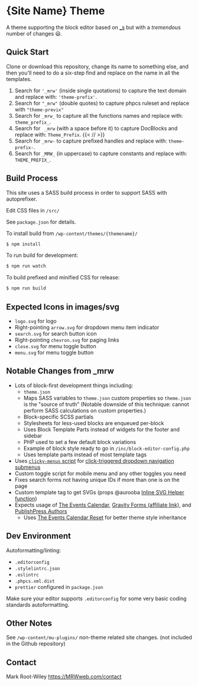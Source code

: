 <!-- markdownlint-disable MD014 -->
# {Site Name} Theme

A theme supporting the block editor based on [_s](https://github.com/Automattic/_s/) but with a _tremendous_ number of changes 😃.

## Quick Start

Clone or download this repository, change its name to something else, and then you'll need to do a six-step find and replace on the name in all the templates.

1. Search for `'_mrw'` (inside single quotations) to capture the text domain and replace with: `'theme-prefix'`.
2. Search for `"_mrw"` (double quotes) to capture phpcs ruleset and replace with `"theme-previx"`
3. Search for `_mrw_` to capture all the functions names and replace with: `theme_prefix_`.
4. Search for ` _mrw` (with a space before it) to capture DocBlocks and replace with: `Theme_Prefix`. {{< /_<!-- markdownlint-disable -->_/ >}}
5. Search for `_mrw-` to capture prefixed handles and replace with: `theme-prefix-`.
6. Search for `_MRW_` (in uppercase) to capture constants and replace with: `THEME_PREFIX_`.

## Build Process

This site uses a SASS build process in order to support SASS with autoprefixer.

Edit CSS files in `/src/`

See `package.json` for details.

To install build from `/wp-content/themes/{themename}/`

```sh
$ npm install
```

To run build for development:

```sh
$ npm run watch
```

To build prefixed and minified CSS for release:

```sh
$ npm run build
```

## Expected Icons in images/svg

- `logo.svg` for logo
- Right-pointing `arrow.svg` for dropdown menu item indicator
- `search.svg` for search button icon
- Right-pointing `chevron.svg` for paging links
- `close.svg` for menu toggle button
- `menu.svg` for menu toggle button

## Notable Changes from _mrw

- Lots of block-first development things including:
  - `theme.json`
  - Maps SASS variables to `theme.json` custom properties so `theme.json` is the "source of truth" (Notable downside of this technique: cannot perform SASS calculations on custom properties.)
  - Block-specific SCSS partials
  - Stylesheets for less-used blocks are enqueued per-block
  - Uses Block Template Parts instead of widgets for the footer and sidebar
  - PHP used to set a few default block variations
  - Example of block style ready to go in `/inc/block-editor-config.php`
  - Uses template parts instead of most template tags
- Uses [`clicky-menus` script](https://github.com/mrwweb/clicky-menus) for [click-triggered dropdown navigation submenus](https://css-tricks.com/in-praise-of-the-unambiguous-click-menu/)
- Custom toggle script for mobile menu and any other toggles you need
- Fixes search forms not having unique IDs if more than one is on the page
- Custom template tag to get SVGs (props @aurooba [Inline SVG Helper function](https://aurooba.com/inline-svgs-in-your-wordpress-code-with-this-helper-function/))
- Expects usage of [The Events Calendar](https://wordpress.org/plugins/the-events-calendar/), [Gravity Forms (affiliate link)](https://gravityforms.pxf.io/NkoRO1), and [PublishPress Authors](https://wordpress.org/plugins/publishpress-authors/)
  - Uses [The Events Calendar Reset](https://github.com/mrwweb/the-events-calendar-reset/) for better theme style inheritance

## Dev Environment

Autoformatting/linting:

- `.editorconfig`
- `.stylelintrc.json`
- `.eslintrc`
- `.phpcs.xml.dist`
- `prettier` configured in `package.json`

Make sure your editor supports `.editorconfig` for some very basic coding standards autoformatting.

## Other Notes

See `/wp-content/mu-plugins/` non-theme related site changes. (not included in the Github repository)

## Contact

Mark Root-Wiley
<https://MRWweb.com/contact>
